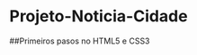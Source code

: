 # Projeto-Noticia-Cidade
##Primeiros pasos no HTML5 e CSS3

[HTML]:https://github.com/ArturoRom/Projeto-Noticia-Cidade/commit/c2e9d3be307de554f4ff15eaf5169cb980aa1f10
